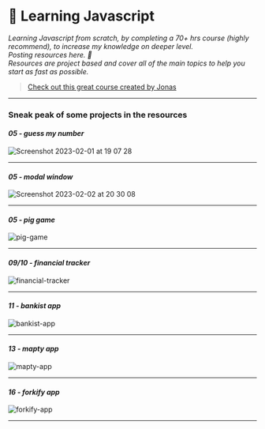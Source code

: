 # 👾 Learning Javascript

*Learning Javascript from scratch, by completing a 70+ hrs course (highly recommend), to increase my knowledge on deeper level.  
Posting resources here. 📑  
Resources are project based and cover all of the main topics to help you start as fast as possible.*

> [Check out this great course created by Jonas](https://www.udemy.com/course/the-complete-javascript-course/)

--- 

### Sneak peak of some projects in the resources 

#### *05 - guess my number*

![Screenshot 2023-02-01 at 19 07 28](https://user-images.githubusercontent.com/46372998/216126637-52606b7a-7ad4-429e-a63d-946ad27108f8.png)

---

#### *05 - modal window*

![Screenshot 2023-02-02 at 20 30 08](https://user-images.githubusercontent.com/46372998/216431669-e1984e1c-7628-4233-bdc6-a5c81fd1a831.png)

---

#### *05 - pig game*

![pig-game](https://user-images.githubusercontent.com/46372998/216446049-6e82816d-ac08-4030-acae-20c279bc8807.png)

---

#### *09/10 - financial tracker*

![financial-tracker](https://user-images.githubusercontent.com/46372998/223345999-fcf7d8b6-7a0a-4d17-9e38-059285d5eb5b.png)

---

#### *11 - bankist app*

![bankist-app](https://user-images.githubusercontent.com/46372998/223345082-5e08d090-70e1-4647-b498-b20a0a7aed93.png)

---

#### *13 - mapty app*

![mapty-app](https://user-images.githubusercontent.com/46372998/227782301-36661d90-d1ee-4266-b693-14945e7cba4f.png)

---

#### *16 - forkify app*

![forkify-app](https://user-images.githubusercontent.com/46372998/227782593-6ec99fb9-5644-486e-b728-4fcd4af20230.png)

---

